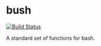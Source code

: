 # bush

[![Build Status](https://travis-ci.org/dylanaraps/bush.svg?branch=master)](https://travis-ci.org/dylanaraps/bush)

A standard set of functions for bash.
